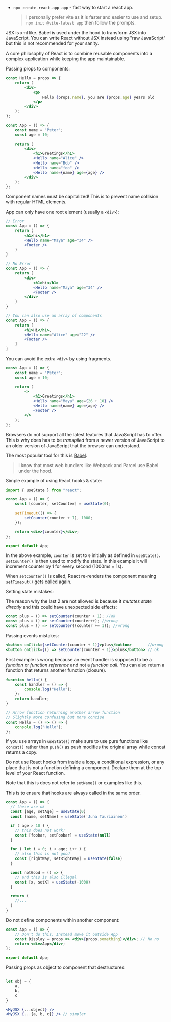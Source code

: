 -   `npx create-react-app app` - fast way to start a react app.
    > I personally prefer vite as it is faster and easier to use and setup.
    > `npm init @vite-latest app` then follow the prompts.

JSX is xml like. Babel is used under the hood to transform JSX into JavaScript.
You can write React without JSX instead using "raw JavaScript" but this is not recommended for your sanity.

A core philosophy of React is to combine reusable components into a complex application while keeping the app maintainable.

Passing props to components:

```jsx
const Hello = props => {
    return (
        <div>
            <p>
                Hello {props.name}, you are {props.age} years old
            </p>
        </div>
    );
};

const App = () => {
    const name = "Peter";
    const age = 10;

    return (
        <div>
            <h1>Greetings</h1>
            <Hello name="Alice" />
            <Hello name="Bob" />
            <Hello name="foo" />
            <Hello name={name} age={age} />
        </div>
    );
};
```

Component names must be capitalized! This is to prevent name collision with regular HTML elements.

App can only have one root element (usually a `<div>`):

```jsx
// Error
const App = () => {
    return (
        <h1>hi</h1>
        <Hello name="Maya" age="34" />
        <Footer />
    )
}

// No Error
const App = () => {
    return (
        <div>
            <h1>hi</h1>
            <Hello name="Maya" age="34" />
            <Footer />
        </div>
    )
}

// You can also use an array of components
const App = () => {
    return [
        <h1>Hi</h1>,
        <Hello name="Alice" age="22" />
        <Footer />
    ]
}
```

You can avoid the extra `<div>` by using fragments.

```jsx
const App = () => {
    const name = "Peter";
    const age = 10;

    return (
        <>
            <h1>Greetings</h1>
            <Hello name="Maya" age={26 + 10} />
            <Hello name={name} age={age} />
            <Footer />
        </>
    );
};
```

Browsers do not support all the latest features that JavaScript has to offer.  
This is why does has to be _transpiled_ from a newer version of JavaScript to an older version of JavaScript that the browser can understand.

The most popular tool for this is [Babel](https://babeljs.io/).

> I know that most web bundlers like Webpack and Parcel use Babel under the hood.

Simple example of using React hooks & state:

```jsx
import { useState } from "react";

const App = () => {
    const [counter, setCounter] = useState(0);

    setTimeout(() => {
        setCounter(counter + 1), 1000;
    });

    return <div>{counter}</div>;
};

export default App;
```

In the above example, `counter` is set to `0` initially as defined in `useState()`.  
`setCounter()` is then used to modify the state. In this example it will increment counter by 1 for every second (1000ms = 1s).

When `setCounter()` is called, React re-renders the component meaning `setTimeout()` gets called again.

Setting state mistakes:

The reason why the last 2 are not allowed is because it _mutates state directly_ and this could have unexpected side effects:

```jsx
const plus = () => setCounter(counter + 1); //ok
const plus = () => setCounter(counter++); //wrong
const plus = () => setCounter((counter += 1)); //wrong
```

Passing events mistakes:

```jsx
<button onClick={setCounter(counter + 1)}>plus</button>       //wrong
<button onClick={() => setCounter(counter + 1)}>plus</button> // ok
```

First example is wrong because an event handler is supposed to be a _function_ or _function reference_ and not a _function call_. You can also return a function that returns another function (closure).

```jsx
function hello() {
    const handler = () => {
        console.log("Hello");
    };
    return handler;
}

// Arrow function returning another arrow function
// Slightly more confusing but more concise
const Hello = () => () => {
    console.log("Hello");
};
```

If you use arrays in `useState()` make sure to use pure functions like `concat()` rather than `push()` as push modifies the original array while concat returns a copy.

Do not use React hooks from inside a loop, a conditional expression, or any place that is not a function defining a component. Declare them at the top level of your React function.

Note that this is does not refer to `setName()` or examples like this.

This is to ensure that hooks are always called in the same order.

```jsx
const App = () => {
  // these are ok
  const [age, setAge] = useState(0)
  const [name, setName] = useState('Juha Tauriainen')

  if ( age > 10 ) {
    // this does not work!
    const [foobar, setFoobar] = useState(null)
  }

  for ( let i = 0; i < age; i++ ) {
    // also this is not good
    const [rightWay, setRightWay] = useState(false)
  }

  const notGood = () => {
    // and this is also illegal
    const [x, setX] = useState(-1000)
  }

  return (
    //...
  )
}
```

Do not define components within another component:

```jsx
const App = () => {
    // Don't do this. Instead move it outside App
    const Display = props => <div>{props.something}</div>; // No no
    return <div>App</div>;
};

export default App;
```

Passing props as object to component that destructures:

```jsx

let obj = {
    a,
    b,
    c
}

<MyJSX {...object} />
<MyJSX {...{a, b, c}} /> // simpler

```
